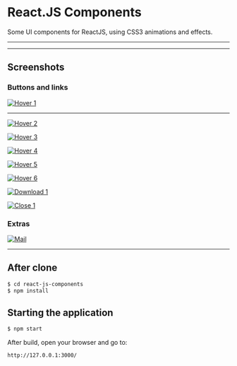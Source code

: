 # React.JS Components

Some UI components for ReactJS, using CSS3 animations and effects.

---
---

## Screenshots

### Buttons and links

[![Hover 1](https://github.com/EduardoRotundaro/react-js-components/blob/master/doc/screenshots/button_hover_1.png)](https://github.com/EduardoRotundaro/react-js-components/tree/master/src/templates/buttons/hover-effects-1)

---

[![Hover 2](https://github.com/EduardoRotundaro/react-js-components/blob/master/doc/screenshots/button_hover_2.png)](https://github.com/EduardoRotundaro/react-js-components/tree/master/src/templates/buttons/hover-effects-2)


[![Hover 3](https://github.com/EduardoRotundaro/react-js-components/blob/master/doc/screenshots/button_hover_3.png)](https://github.com/EduardoRotundaro/react-js-components/tree/master/src/templates/buttons/hover-effects-3)


[![Hover 4](https://github.com/EduardoRotundaro/react-js-components/blob/master/doc/screenshots/button_hover_4.png)](https://github.com/EduardoRotundaro/react-js-components/tree/master/src/templates/buttons/hover-effects-4)


[![Hover 5](https://github.com/EduardoRotundaro/react-js-components/blob/master/doc/screenshots/button_hover_5.png)](https://github.com/EduardoRotundaro/react-js-components/tree/master/src/templates/buttons/hover-effects-5)


[![Hover 6](https://github.com/EduardoRotundaro/react-js-components/blob/master/doc/screenshots/button_hover_6.png)](https://github.com/EduardoRotundaro/react-js-components/tree/master/src/templates/buttons/hover-effects-6)


[![Download 1](https://github.com/EduardoRotundaro/react-js-components/blob/master/doc/screenshots/download_1.png)](https://github.com/EduardoRotundaro/react-js-components/tree/master/src/templates/buttons/download-1)


[![Close 1](https://github.com/EduardoRotundaro/react-js-components/blob/master/doc/screenshots/button_close_1.png)](https://github.com/EduardoRotundaro/react-js-components/tree/master/src/templates/buttons/close-1)


### Extras

[![Mail](https://github.com/EduardoRotundaro/react-js-components/blob/master/doc/screenshots/extras_email.png)](https://github.com/EduardoRotundaro/react-js-components/tree/master/src/templates/extras/mail)


---

## After clone

```sh
$ cd react-js-components
$ npm install
```

## Starting the application

```sh
$ npm start
```

After build, open your browser and go to:

```sh
http://127.0.0.1:3000/
```

